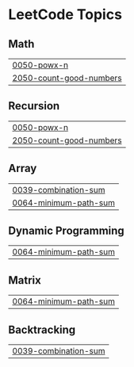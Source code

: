

<!---LeetCode Topics Start-->
# LeetCode Topics
## Math
|  |
| ------- |
| [0050-powx-n](https://github.com/Tarun69420/Competitive-Programming/tree/master/0050-powx-n) |
| [2050-count-good-numbers](https://github.com/Tarun69420/Competitive-Programming/tree/master/2050-count-good-numbers) |
## Recursion
|  |
| ------- |
| [0050-powx-n](https://github.com/Tarun69420/Competitive-Programming/tree/master/0050-powx-n) |
| [2050-count-good-numbers](https://github.com/Tarun69420/Competitive-Programming/tree/master/2050-count-good-numbers) |
## Array
|  |
| ------- |
| [0039-combination-sum](https://github.com/Tarun69420/Competitive-Programming/tree/master/0039-combination-sum) |
| [0064-minimum-path-sum](https://github.com/Tarun69420/Competitive-Programming/tree/master/0064-minimum-path-sum) |
## Dynamic Programming
|  |
| ------- |
| [0064-minimum-path-sum](https://github.com/Tarun69420/Competitive-Programming/tree/master/0064-minimum-path-sum) |
## Matrix
|  |
| ------- |
| [0064-minimum-path-sum](https://github.com/Tarun69420/Competitive-Programming/tree/master/0064-minimum-path-sum) |
## Backtracking
|  |
| ------- |
| [0039-combination-sum](https://github.com/Tarun69420/Competitive-Programming/tree/master/0039-combination-sum) |
<!---LeetCode Topics End-->
